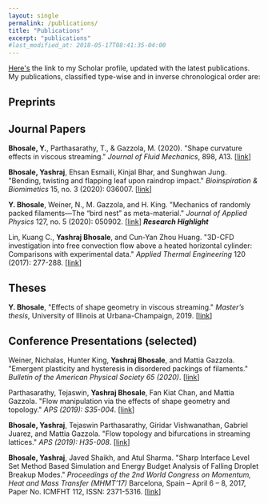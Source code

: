 ```yaml
---
layout: single
permalink: /publications/
title: "Publications"
excerpt: "publications"
#last_modified_at: 2018-05-17T08:41:35-04:00
---
```

[Here's](https://scholar.google.com/citations?user=_yb-ZGYAAAAJ&hl=en&oi=ao)
the link to my Scholar profile, updated with the latest publications. My
publications, classified type-wise and in inverse chronological order are:

## Preprints

## Journal Papers

**Bhosale, Y.**, Parthasarathy, T., & Gazzola, M. (2020).
"Shape curvature effects in viscous streaming."
*Journal of Fluid Mechanics*, 898, A13.
[[link](https://doi.org/10.1017/jfm.2020.404)]

**Bhosale, Yashraj**, Ehsan Esmaili, Kinjal Bhar, and Sunghwan Jung.
"Bending, twisting and flapping leaf upon raindrop impact."
*Bioinspiration & Biomimetics* 15, no. 3 (2020): 036007.
[[link](https://doi.org/10.1088/1748-3190/ab68a8)]

**Y. Bhosale**, Weiner, N., M. Gazzola, and H. King.
"Mechanics of randomly packed filaments—The “bird nest” as meta-material."
*Journal of Applied Physics* 127, no. 5 (2020): 050902.
[[link](https://doi.org/10.1063/1.5132809)] ***Research Highlight***

Lin, Kuang C., **Yashraj Bhosale**, and Cun-Yan Zhou Huang. "3D-CFD investigation into free
convection flow above a heated horizontal cylinder: Comparisons with experimental data."
*Applied Thermal Engineering* 120 (2017): 277-288.
[[link](https://doi.org/10.1016/j.applthermaleng.2017.03.039)]

## Theses

**Y. Bhosale**, "Effects of shape geometry in viscous streaming." *Master’s thesis*,
University of Illinois at Urbana-Champaign, 2019.
[[link](https://www.ideals.illinois.edu/handle/2142/106498)]

## Conference Presentations (selected)

Weiner, Nichalas, Hunter King, **Yashraj Bhosale**, and Mattia Gazzola. 
"Emergent plasticity and hysteresis in disordered packings of filaments." 
*Bulletin of the American Physical Society 65 (2020)*.
[[link](http://meetings.aps.org/Meeting/MAR20/Session/F25.5)]

Parthasarathy, Tejaswin, **Yashraj Bhosale**, Fan Kiat Chan, and Mattia Gazzola.
"Flow manipulation via the effects of shape geometry and topology."
*APS (2019): S35-004*.
[[link](https://ui.adsabs.harvard.edu/abs/2019APS..DFDS35004P/abstract)]

**Bhosale, Yashraj**, Tejaswin Parthasarathy, Giridar Vishwanathan, Gabriel Juarez,
and Mattia Gazzola. "Flow topology and bifurcations in streaming lattices."
*APS (2019): H35-008*.
[[link](https://ui.adsabs.harvard.edu/abs/2019APS..DFDH35008B/abstract)]

**Bhosale, Yashraj**, Javed Shaikh, and Atul Sharma. "Sharp Interface Level Set Method 
Based Simulation and Energy Budget Analysis of Falling Droplet Breakup Modes."
*Proceedings of the 2nd World Congress on Momentum, Heat and Mass Transfer (MHMT’17)*
Barcelona, Spain – April 6 – 8, 2017, Paper No. ICMFHT 112, ISSN: 2371-5316.
[[link](https://avestia.com/MHMT2017_Proceedings/files/paper/ICMFHT/ICMFHT_112.pdf)]
